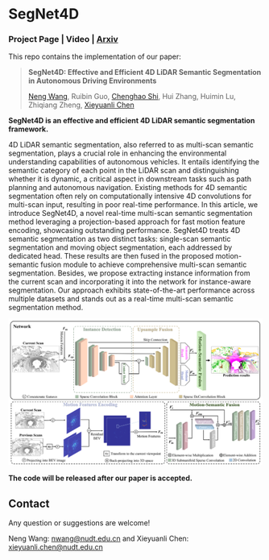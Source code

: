 # SegNet4D
### Project Page | Video | [Arxiv](https://arxiv.org/abs/2406.16279)

This repo contains the implementation of our paper:

> **SegNet4D: Effective and Efficient 4D LiDAR Semantic Segmentation in Autonomous Driving Environments**
>
> [Neng Wang](https://github.com/neng-wang), Ruibin Guo, [Chenghao Shi](https://github.com/chenghao-shi), Hui Zhang, Huimin Lu, Zhiqiang Zheng, [Xieyuanli Chen](https://github.com/Chen-Xieyuanli)   

**SegNet4D is an effective and efficient 4D LiDAR semantic segmentation framework.** 

4D LiDAR semantic segmentation, also referred to as multi-scan semantic  segmentation, plays a crucial role in enhancing the environmental  understanding capabilities of autonomous vehicles. It entails  identifying the semantic category of each point in the LiDAR scan and  distinguishing whether it is dynamic, a critical aspect in downstream  tasks such as path planning and autonomous navigation. Existing methods for 4D semantic segmentation often rely on  computationally intensive 4D convolutions for multi-scan input,  resulting in poor real-time performance. In this article, we introduce  SegNet4D, a novel real-time multi-scan semantic segmentation method  leveraging a projection-based approach for fast motion feature encoding, showcasing outstanding performance. SegNet4D treats 4D semantic segmentation as two distinct tasks:  single-scan semantic segmentation and moving object segmentation, each  addressed by dedicated head. These results are then fused in the proposed motion-semantic fusion  module to achieve comprehensive multi-scan semantic segmentation. Besides, we propose extracting instance information from the current  scan and incorporating it into the network for instance-aware  segmentation. Our approach exhibits state-of-the-art performance across multiple  datasets and stands out as a real-time multi-scan semantic segmentation  method. 

![pipeline](./pic/papeline.png)

**The code  will be released after our paper  is accepted.**



## Contact

Any question or suggestions are welcome!

Neng Wang: nwang@nudt.edu.cn and Xieyuanli Chen: xieyuanli.chen@nudt.edu.cn

